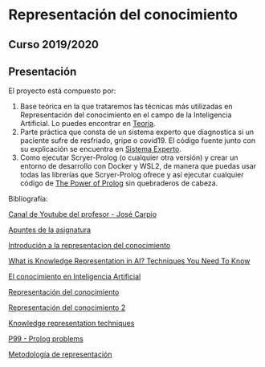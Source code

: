 # Representación del conocimiento

## Curso 2019/2020

## Presentación

El proyecto está compuesto por:

1. Base teórica en la que trataremos las técnicas más utilizadas en Representación del conocimiento en el campo de la Inteligencia Artificial. Lo puedes encontrar en [Teoria](https://github.com/nordin-lab/ProyectoRC/tree/master/Teoria).
2. Parte práctica que consta de un sistema experto que diagnostica si un paciente sufre de resfriado, gripe o covid19. El código fuente junto con su explicación se encuentra en [Sistema Experto](https://github.com/nordin-lab/ProyectoRC/tree/master/Sistema_Experto).
3. Como ejecutar Scryer-Prolog (o cualquier otra versión) y crear un entorno de desarrollo con Docker y WSL2, de manera que puedas usar todas las librerías que Scryer-Prolog ofrece y así ejecutar cualquier código de [The Power of Prolog](https://github.com/triska/the-power-of-prolog) sin quebraderos de cabeza.

Bibliografía:

[Canal de Youtube del profesor - José Carpio](https://www.youtube.com/user/josecarpioc)

[Apuntes de la asignatura](http://www.uhu.es/jose.carpio/N_95.pdf)

[Introdución a la representacion del conocimiento](http://openaccess.uoc.edu/webapps/o2/bitstream/10609/69005/2/Representaci%C3%B3n%20del%20conocimiento_M%C3%B3dulo%201_Introducci%C3%B3n%20a%20la%20representaci%C3%B3n%20del%20conocimiento.pdf)

[What is Knowledge Representation in AI? Techniques You Need To Know](https://www.edureka.co/blog/knowledge-representation-in-ai/)

[El conocimiento en Inteligencia Artificial](https://es.slideshare.net/warrionet/el-conocimiento-en-ia)

[Representación del conocimiento](http://www.cs.us.es/~fsancho/?e=172)

[Representación del conocimiento 2](https://www.cs.upc.edu/~bejar/ia/transpas/teoria/3-RC0-Intro_rep_conocimiento.pdf)

[Knowledge representation techniques](http://www.hbcse.tifr.res.in/jrmcont/notespart1/node38.html)

[P99 - Prolog problems](https://www.ic.unicamp.br/~meidanis/courses/mc336/2009s2/prolog/problemas/)

[Metodología de representación](https://sitiointeligenciaa.wordpress.com/representacion-del-conocimiento/)